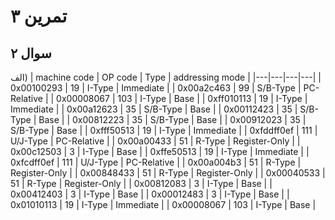 
# تمرین ۳


## سوال ۲
الف)
| machine code | OP code | Type | addressing mode |
|---|---|---|---|
| 0x00100293 | 19 | I-Type | Immediate |
| 0x00a2c463 | 99 | S/B-Type | PC-Relative |
| 0x00008067 | 103 | I-Type | Base |
| 0xff010113 | 19 | I-Type | Immediate |
| 0x00a12623 | 35 | S/B-Type | Base |
| 0x00112423 | 35 | S/B-Type | Base |
| 0x00812223 | 35 | S/B-Type | Base |
| 0x00912023 | 35 | S/B-Type | Base |
| 0xfff50513 | 19 | I-Type | Immediate |
| 0xfddff0ef | 111 | U/J-Type | PC-Relative |
| 0x00a00433 | 51 | R-Type | Register-Only |
| 0x00c12503 | 3 | I-Type | Base |
| 0xffe50513 | 19 | I-Type | Immediate |
| 0xfcdff0ef | 111 | U/J-Type | PC-Relative |
| 0x00a004b3 | 51 | R-Type | Register-Only |
| 0x00848433 | 51 | R-Type | Register-Only |
| 0x00040533 | 51 | R-Type | Register-Only |
| 0x00812083 | 3 | I-Type | Base |
| 0x00412403 | 3 | I-Type | Base |
| 0x00012483 | 3 | I-Type | Base |
| 0x01010113 | 19 | I-Type | Immediate |
| 0x00008067 | 103 | I-Type | Base |
